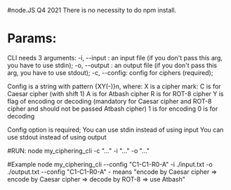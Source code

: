 #node.JS Q4 2021
There is no necessity to do npm install.
# Params:
CLI needs 3 arguments:
-i, --input : an input file (if you don't pass this arg, you have to use stdin);
-o, --output : an output file (if you don't pass this arg, you have to use stdout);
-c, --config: config for ciphers (required);

Config is a string with pattern {XY(-)}n, where:
X is a cipher mark:
C is for Caesar cipher (with shift 1)
A is for Atbash cipher
R is for ROT-8 cipher
Y is flag of encoding or decoding (mandatory for Caesar cipher and ROT-8 cipher and should not be passed Atbash cipher)
1 is for encoding
0 is for decoding

Config option is required;
You can use stdin instead of using  input
You can use stdout instead of using  output

#RUN:
node my_ciphering_cli -c "..." -i "..." -o "..."

#Example
node my_ciphering_cli --config "C1-C1-R0-A" -i ./input.txt -o ./output.txt
--config "C1-C1-R0-A" - means
"encode by Caesar cipher => encode by Caesar cipher => decode by ROT-8 => use Atbash"

